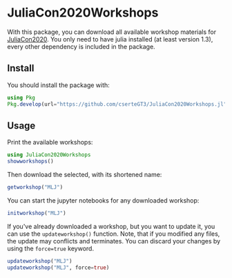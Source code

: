 # JuliaCon2020Workshops

With this package, you can download all available workshop materials for [JuliaCon2020](https://juliacon.org/2020/).
You only need to have julia installed (at least version 1.3), every other dependency is included in the package.

## Install

You should install the package with:

```julia
using Pkg
Pkg.develop(url="https://github.com/cserteGT3/JuliaCon2020Workshops.jl")
```

## Usage

Print the available workshops:

```julia
using JuliaCon2020Workshops
showworkshops()
```

Then download the selected, with its shortened name:

```julia
getworkshop("MLJ")
```

You can start the jupyter notebooks for any downloaded workshop:

```julia
initworkshop("MLJ")
```

If you've already downloaded a workshop, but you want to update it, you can use the `updateworkshop()` function.
Note, that if you modified any files, the update may conflicts and terminates.
You can discard your changes by using the `force=true` keyword.

```julia
updateworkshop("MLJ")
updateworkshop("MLJ", force=true)
```
